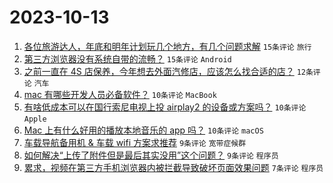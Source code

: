 # 2023-10-13

1. [各位旅游达人，年底和明年计划玩几个地方，有几个问题求解](https://www.v2ex.com/t/981531) `15条评论` `旅行`
1. [第三方浏览器没有系统自带的流畅？](https://www.v2ex.com/t/981519) `15条评论` `Android`
1. [之前一直在 4S 店保养，今年想去外面汽修店，应该怎么找合适的店？](https://www.v2ex.com/t/981539) `12条评论` `汽车`
1. [mac 有哪些开发人员必备软件？](https://www.v2ex.com/t/981532) `10条评论` `MacBook`
1. [有啥低成本可以在国行索尼电视上投 airplay2 的设备或方案吗？](https://www.v2ex.com/t/981527) `10条评论` `Apple`
1. [Mac 上有什么好用的播放本地音乐的 app 吗？](https://www.v2ex.com/t/981521) `10条评论` `macOS`
1. [车载导航备用机 & 车载 wifi 方案求推荐](https://www.v2ex.com/t/981537) `9条评论` `宽带症候群`
1. [如何解决“上传了附件但是最后其实没用”这个问题？](https://www.v2ex.com/t/981534) `9条评论` `程序员`
1. [累求，视频在第三方手机浏览器内被拦截导致破坏页面效果问题](https://www.v2ex.com/t/981545) `7条评论` `程序员`
